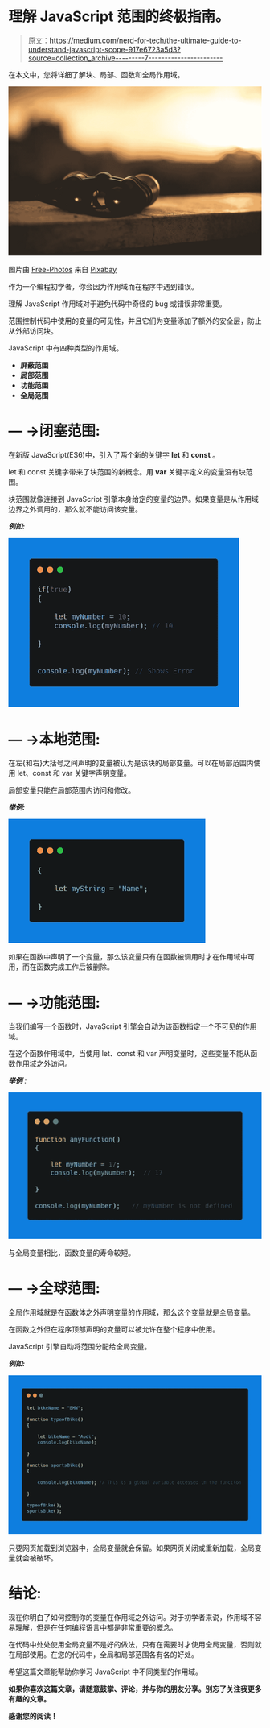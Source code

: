 # 理解 JavaScript 范围的终极指南。

> 原文：<https://medium.com/nerd-for-tech/the-ultimate-guide-to-understand-javascript-scope-917e6723a5d3?source=collection_archive---------7----------------------->

在本文中，您将详细了解块、局部、函数和全局作用域。

![](img/cfbd69f53ee5775f3a90a7101d6857ee.png)

图片由 [Free-Photos](https://pixabay.com/photos/?utm_source=link-attribution&utm_medium=referral&utm_campaign=image&utm_content=1209892) 来自 [Pixabay](https://pixabay.com/?utm_source=link-attribution&utm_medium=referral&utm_campaign=image&utm_content=1209892)

作为一个编程初学者，你会因为作用域而在程序中遇到错误。

理解 JavaScript 作用域对于避免代码中奇怪的 bug 或错误非常重要。

范围控制代码中使用的变量的可见性，并且它们为变量添加了额外的安全层，防止从外部访问块。

JavaScript 中有四种类型的作用域。

*   **屏蔽范围**
*   **局部范围**
*   **功能范围**
*   **全局范围**

# — →闭塞范围:

在新版 JavaScript(ES6)中，引入了两个新的关键字 **let** 和 **const** 。

let 和 const 关键字带来了块范围的新概念。用 **var** 关键字定义的变量没有块范围。

块范围就像连接到 JavaScript 引擎本身给定的变量的边界。如果变量是从作用域边界之外调用的，那么就不能访问该变量。

***例如:***

![](img/609c1651ca742d9d3c3aae249e74a3f1.png)

# — →本地范围:

在左{和右}大括号之间声明的变量被认为是该块的局部变量。可以在局部范围内使用 let、const 和 var 关键字声明变量。

局部变量只能在局部范围内访问和修改。

***举例:***

![](img/a774a08a7be9e1f94c9b08292da06b63.png)

如果在函数中声明了一个变量，那么该变量只有在函数被调用时才在作用域中可用，而在函数完成工作后被删除。

# — →功能范围:

当我们编写一个函数时，JavaScript 引擎会自动为该函数指定一个不可见的作用域。

在这个函数作用域中，当使用 let、const 和 var 声明变量时，这些变量不能从函数作用域之外访问。

***举例*** *:*

![](img/fcc10068082e2b11290b280dae5c2cb2.png)

与全局变量相比，函数变量的寿命较短。

# — →全球范围:

全局作用域就是在函数体之外声明变量的作用域，那么这个变量就是全局变量。

在函数之外但在程序顶部声明的变量可以被允许在整个程序中使用。

JavaScript 引擎自动将范围分配给全局变量。

***例如:***

![](img/8423df0166406eea581fb1f9237c586d.png)

只要网页加载到浏览器中，全局变量就会保留。如果网页关闭或重新加载，全局变量就会被破坏。

# 结论:

现在你明白了如何控制你的变量在作用域之外访问。对于初学者来说，作用域不容易理解，但是在任何编程语言中都是非常重要的概念。

在代码中处处使用全局变量不是好的做法，只有在需要时才使用全局变量，否则就在局部使用。在您的代码中，全局和局部范围各有各的好处。

希望这篇文章能帮助你学习 JavaScript 中不同类型的作用域。

**如果你喜欢这篇文章，请随意鼓掌、评论，并与你的朋友分享。别忘了关注我更多有趣的文章。**

**感谢您的阅读！**